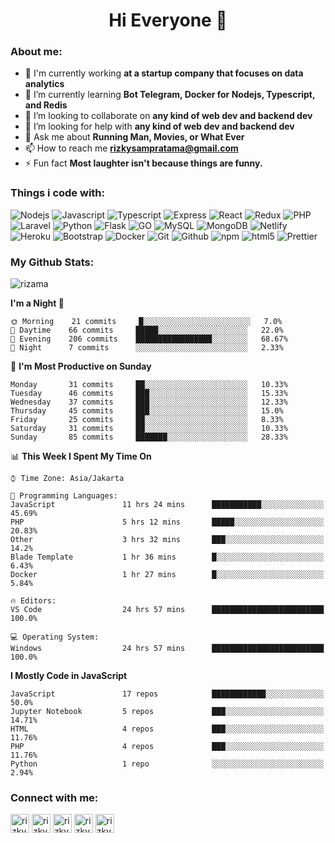 
<!--
**rizama/rizama** is a ✨ _special_ ✨ repository because its `README.md` (this file) appears on your GitHub profile.

Here are some ideas to get you started:

- 🔭 I’m currently working on ...
- 🌱 I’m currently learning ...
- 👯 I’m looking to collaborate on ...
- 🤔 I’m looking for help with ...
- 💬 Ask me about ...
- 📫 How to reach me: ...
- 😄 Pronouns: ...
- ⚡ Fun fact: ...
-->

<h1 align="center">Hi Everyone 👋</h1>

### About me:
- 🔭 I'm currently working **at a startup company that focuses on data analytics**
- 🌱 I’m currently learning **Bot Telegram, Docker for Nodejs, Typescript, and Redis**
- 👯 I’m looking to collaborate on **any kind of web dev and backend dev**
- 🤝 I’m looking for help with **any kind of web dev and backend dev**
- 💬 Ask me about **Running Man, Movies, or What Ever**
- 📫 How to reach me **rizkysampratama@gmail.com**
- ⚡ Fun fact **Most laughter isn't because things are funny.**

### Things i code with:
<p>
    <img alt="Nodejs" src="https://img.shields.io/badge/Node.js-43853D?style=flat-square&logo=node.js&logoColor=white"/>
    <img alt="Javascript" src="https://img.shields.io/badge/JavaScript-F7DF1E?style=flat-square&logo=javascript&logoColor=black"/>
    <img alt="Typescript" src="https://img.shields.io/badge/TypeScript-007ACC?style=flat-square&logo=typescript&logoColor=white"/>
    <img alt="Express" src="https://img.shields.io/badge/Express.js-404D59?style=flat-square"/>
    <img alt="React" src="https://img.shields.io/badge/React-20232A?style=flat-square&logo=react&logoColor=61DAFB"/>
    <img alt="Redux" src="https://img.shields.io/badge/Redux-593D88?style=flat-square&logo=redux&logoColor=white"/>
    <img alt="PHP" src="https://img.shields.io/badge/PHP-777BB4?style=flat-square&logo=php&logoColor=white"/>
    <img alt="Laravel" src="https://img.shields.io/badge/Laravel-FF2D20?style=flat-square&logo=laravel&logoColor=white"/>
    <img alt="Python" src="https://img.shields.io/badge/Python-3776AB?style=flat-square&logo=python&logoColor=white"/>
    <img alt="Flask" src="https://img.shields.io/badge/Flask-000000?style=flat-square&logo=flask&logoColor=white"/>
    <img alt="GO" src="https://img.shields.io/badge/Go-00ADD8?style=flat-square&logo=go&logoColor=white"/>
    <img alt="MySQL" src="https://img.shields.io/badge/MySQL-00000F?style=flat-square&logo=mysql&logoColor=white"/>
    <img alt="MongoDB" src="https://img.shields.io/badge/MongoDB-4EA94B?style=flat-square&logo=mongodb&logoColor=white"/>
    <img alt="Netlify" src="https://img.shields.io/badge/Netlify-00C7B7?style=flat-square&logo=netlify&logoColor=white"/>
    <img alt="Heroku" src="https://img.shields.io/badge/Heroku-430098?style=flat-square&logo=heroku&logoColor=white"/>
    <img alt="Bootstrap" src="https://img.shields.io/badge/Bootstrap-563D7C?style=flat-square&logo=bootstrap&logoColor=white"/>
    <img alt="Docker" src="https://img.shields.io/badge/Docker-1a73e8?style=flat-square&logo=docker&logoColor=white"/>
    <img alt="Git" src="https://img.shields.io/badge/-Git-F05032?style=flat-square&logo=git&logoColor=white" />
    <img alt="Github" src="https://img.shields.io/badge/-Github-2088FF?style=flat-square&logo=github&logoColor=white" />
    <img alt="npm" src="https://img.shields.io/badge/-NPM-CB3837?style=flat-square&logo=npm&logoColor=white" />
    <img alt="html5" src="https://img.shields.io/badge/-HTML5-E34F26?style=flat-square&logo=html5&logoColor=white" />
    <img alt="Prettier" src="https://img.shields.io/badge/-Prettier-F7B93E?style=flat-square&logo=prettier&logoColor=white" />
</p>

### My Github Stats: 
<p align="left"><img align="center" src="https://github-readme-stats.vercel.app/api?username=rizama&show_icons=true&theme=vue-dark" alt="rizama" /></p>


<!--START_SECTION:waka-->
**I'm a Night 🦉** 

```text
🌞 Morning    21 commits     █░░░░░░░░░░░░░░░░░░░░░░░░   7.0% 
🌆 Daytime    66 commits     █████░░░░░░░░░░░░░░░░░░░░   22.0% 
🌃 Evening    206 commits    █████████████████░░░░░░░░   68.67% 
🌙 Night      7 commits      ░░░░░░░░░░░░░░░░░░░░░░░░░   2.33%

```
📅 **I'm Most Productive on Sunday** 

```text
Monday       31 commits     ██░░░░░░░░░░░░░░░░░░░░░░░   10.33% 
Tuesday      46 commits     ███░░░░░░░░░░░░░░░░░░░░░░   15.33% 
Wednesday    37 commits     ███░░░░░░░░░░░░░░░░░░░░░░   12.33% 
Thursday     45 commits     ███░░░░░░░░░░░░░░░░░░░░░░   15.0% 
Friday       25 commits     ██░░░░░░░░░░░░░░░░░░░░░░░   8.33% 
Saturday     31 commits     ██░░░░░░░░░░░░░░░░░░░░░░░   10.33% 
Sunday       85 commits     ███████░░░░░░░░░░░░░░░░░░   28.33%

```


📊 **This Week I Spent My Time On** 

```text
⌚︎ Time Zone: Asia/Jakarta

💬 Programming Languages: 
JavaScript               11 hrs 24 mins      ███████████░░░░░░░░░░░░░░   45.69% 
PHP                      5 hrs 12 mins       █████░░░░░░░░░░░░░░░░░░░░   20.83% 
Other                    3 hrs 32 mins       ███░░░░░░░░░░░░░░░░░░░░░░   14.2% 
Blade Template           1 hr 36 mins        █░░░░░░░░░░░░░░░░░░░░░░░░   6.43% 
Docker                   1 hr 27 mins        █░░░░░░░░░░░░░░░░░░░░░░░░   5.84%

🔥 Editors: 
VS Code                  24 hrs 57 mins      █████████████████████████   100.0%

💻 Operating System: 
Windows                  24 hrs 57 mins      █████████████████████████   100.0%

```

**I Mostly Code in JavaScript** 

```text
JavaScript               17 repos            ████████████░░░░░░░░░░░░░   50.0% 
Jupyter Notebook         5 repos             ███░░░░░░░░░░░░░░░░░░░░░░   14.71% 
HTML                     4 repos             ███░░░░░░░░░░░░░░░░░░░░░░   11.76% 
PHP                      4 repos             ███░░░░░░░░░░░░░░░░░░░░░░   11.76% 
Python                   1 repo              ░░░░░░░░░░░░░░░░░░░░░░░░░   2.94%

```



<!--END_SECTION:waka-->


### Connect with me:
<p align="left">
<a href="https://twitter.com/rizkysamp" target="blank"><img align="center" src="https://cdn.jsdelivr.net/npm/simple-icons@3.0.1/icons/twitter.svg" alt="rizkysamp" height="30" width="30" /></a>
<a href="https://linkedin.com/in/rizkysamp" target="blank"><img align="center" src="https://cdn.jsdelivr.net/npm/simple-icons@3.0.1/icons/linkedin.svg" alt="rizkysamp" height="30" width="30" /></a>
<a href="https://fb.com/rizkysampratama" target="blank"><img align="center" src="https://cdn.jsdelivr.net/npm/simple-icons@3.0.1/icons/facebook.svg" alt="rizkysampratama" height="30" width="30" /></a>
<a href="https://instagram.com/rizkysamp" target="blank"><img align="center" src="https://cdn.jsdelivr.net/npm/simple-icons@3.0.1/icons/instagram.svg" alt="rizkysamp" height="30" width="30" /></a>  
<a href="https://www.hackerrank.com/rizkysampratama" target="blank"><img align="center" src="https://cdn.jsdelivr.net/npm/simple-icons@3.0.1/icons/hackerrank.svg" alt="rizkysampratama" height="30" width="30" /></a>
</p>
